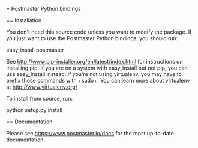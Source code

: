 = Postmaster Python bindings

== Installation

You don't need this source code unless you want to modify the
package. If you just want to use the Postmaster Python bindings, you
should run:

  easy_install postmaster

See http://www.pip-installer.org/en/latest/index.html for instructions
on installing pip. If you are on a system with easy_install but not
pip, you can use easy_install instead. If you're not using virtualenv,
you may have to prefix those commands with +sudo+. You can learn more
about virtualenv at http://www.virtualenv.org/

To install from source, run:

  python setup.py install

== Documentation

Please see https://www.postmaster.io/docs for the most up-to-date
documentation.